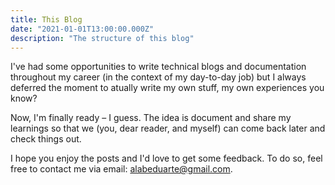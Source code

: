 ```yaml
---
title: This Blog
date: "2021-01-01T13:00:00.000Z"
description: "The structure of this blog"
---
```


I've had some opportunities to write technical blogs and documentation
throughout my career (in the context of my day-to-day job) but I always deferred
the moment to atually write my own stuff, my own experiences you know?

Now, I'm finally ready – I guess. The idea is document and share my learnings so
that we (you, dear reader, and myself) can come back later and check things out.

I hope you enjoy the posts and I'd love to get some feedback. To do so, feel
free to contact me via email: alabeduarte@gmail.com.
